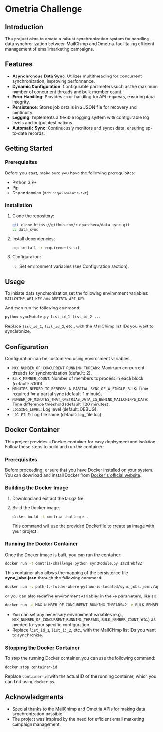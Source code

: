 # Ometria Challenge

## Introduction

The project aims to create a robust synchronization system for handling data synchronization between MailChimp and Ometria, facilitating efficient management of email marketing campaigns.

## Features

- **Asynchronous Data Sync**: Utilizes multithreading for concurrent synchronization, improving performance.
- **Dynamic Configuration**: Configurable parameters such as the maximum number of concurrent threads and bulk member count.
- **Error Handling**: Provides error handling for API requests, ensuring data integrity.
- **Persistence**: Stores job details in a JSON file for recovery and continuity.
- **Logging**: Implements a flexible logging system with configurable log levels and output destinations.
- **Automatic Sync**: Continuously monitors and syncs data, ensuring up-to-date records.

## Getting Started

### Prerequisites

Before you start, make sure you have the following prerequisites:

- Python 3.9+
- Pip
- Dependencies (see `requirements.txt`)

### Installation

1. Clone the repository:

   ```bash
   git clone https://github.com/ruipatcheco/data_sync.git
   cd data_sync
   ```

2. Install dependencies:

   ```bash
   pip install -r requirements.txt
   ```

3. Configuration:

   - Set environment variables (see Configuration section).

## Usage

To initiate data synchronization set the following environment variables:
`MAILCHIMP_API_KEY` and `OMETRIA_API_KEY`.

And then run the following command:

```bash
python syncModule.py list_id_1 list_id_2 ...
```

Replace `list_id_1`, `list_id_2`, etc., with the MailChimp list IDs you want to synchronize.

## Configuration

Configuration can be customized using environment variables:

- `MAX_NUMBER_OF_CONCURRENT_RUNNING_THREADS`: Maximum concurrent threads for synchronization (default: 2).
- `BULK_MEMBER_COUNT`: Number of members to process in each block (default: 5000).
- `MINUTES_NEEDED_TO_PERFORM_A_PARTIAL_SYNC_OF_A_SINGLE_BULK`: Time required for a partial sync (default: 1 minute).
- `NUMBER_OF_MINUTES_THAT_OMETRIAS_DATA_IS_BEHIND_MAILCHIMPS_DATA`: Time difference threshold (default: 120 minutes).
- `LOGGING_LEVEL`: Log level (default: DEBUG).
- `LOG_FILE`: Log file name (default: log_file.log).


## Docker Container

This project provides a Docker container for easy deployment and isolation. Follow these steps to build and run the container:

### Prerequisites

Before proceeding, ensure that you have Docker installed on your system. You can download and install Docker from [Docker's official website](https://docs.docker.com/get-docker/).

### Building the Docker Image

1. Download and extract the tar.gz file

2. Build the Docker image.

   ```bash
   docker build -t ometria-challenge .
   ```

   This command will use the provided Dockerfile to create an image with your project.

### Running the Docker Container

Once the Docker image is built, you can run the container:

```bash
docker run -t ometria-challenge python syncModule.py 1a2d7ebf82
```

This container also allows the mapping of the persistence file **sync_jobs.json** through the following command:

```bash
docker run -v path-to-folder-where-python-is-located/sync_jobs.json:/app/sync_jobs.json -t ometria-challenge python syncModule.py 1a2d7ebf82
```

or you can also redefine environment variables in the -e parameters, like so:

```bash
docker run -e MAX_NUMBER_OF_CONCURRENT_RUNNING_THREADS=2 -e BULK_MEMBER_COUNT=5000 -e ... your-image-name python syncModule.py list_id_1 list_id_2 ...
```

- You can set any necessary environment variables (e.g., `MAX_NUMBER_OF_CONCURRENT_RUNNING_THREADS`, `BULK_MEMBER_COUNT`, etc.) as needed for your specific configuration.
- Replace `list_id_1`, `list_id_2`, etc., with the MailChimp list IDs you want to synchronize.

### Stopping the Docker Container

To stop the running Docker container, you can use the following command:

```bash
docker stop container-id
```

Replace `container-id` with the actual ID of the running container, which you can find using `docker ps`.



## Acknowledgments

- Special thanks to the MailChimp and Ometria APIs for making data synchronization possible.
- The project was inspired by the need for efficient email marketing campaign management.
